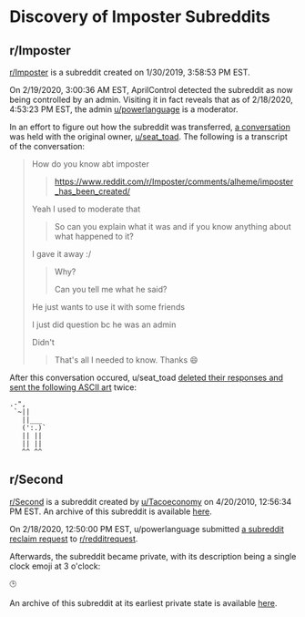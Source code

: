 # Discovery of Imposter Subreddits

## r/Imposter

[r/Imposter](https://www.reddit.com/r/imposter) is a subreddit created on <time datetime="2019-01-30T20:58:53+00:00">1/30/2019, 3:58:53 PM EST</time>.

On <time datetime="2020-02-19T08:00:36.554Z">2/19/2020, 3:00:36 AM EST</time>, AprilControl detected the subreddit as now being controlled by an admin. Visiting it in fact reveals that as of <time datetime="2020-02-18T21:53:23+00:00">2/18/2020, 4:53:23 PM EST</time>, the admin [u/powerlanguage](https://www.reddit.com/user/powerlanguage) is a moderator.

In an effort to figure out how the subreddit was transferred, [a conver](https://cdn.discordapp.com/attachments/671504659462225946/679915855722840154/unknown.png)[sation](https://cdn.discordapp.com/attachments/671504659462225946/679916710752550971/unknown.png) was held with the original owner, [u/seat_toad](https://www.reddit.com/user/seat_toad). The following is a transcript of the conversation:

> How do you know abt imposter
>
> > <https://www.reddit.com/r/Imposter/comments/alheme/imposter_has_been_created/>
>
> Yeah I used to moderate that
>
> > So can you explain what it was and if you know anything about what happened to it?
>
> I gave it away :/
>
> > Why?
> >
> > Can you tell me what he said?
>
> He just wants to use it with some friends
>
> I just did question bc he was an admin
>
> Didn't
>
> > That's all I needed to know. Thanks 😄

After this conversation occured, u/seat_toad [deleted their responses and sent the following ASCII art](https://cdn.discordapp.com/attachments/671504659462225946/680325561117311051/unknown.png) twice:

```
.-",
 `~||
   ||___
   (':.)`
   || ||
   || ||
   ^^ ^^
```

## r/Second

[r/Second](https://reddit.com/r/second) is a subreddit created by [u/Tacoeconomy](https://www.reddit.com/user/Tacoeconomy) on <time datetime="2010-04-20T16:56:34.000Z">4/20/2010, 12:56:34 PM EST</time>. An archive of this subreddit is available [here](https://web.archive.org/web/20120124132042/http://www.reddit.com/r/Second).

On <time datetime="2020-02-18T17:50:00.000Z">2/18/2020, 12:50:00 PM EST</time>, u/powerlanguage submitted [a subreddit reclaim request](https://www.reddit.com/r/redditrequest/comments/f5vnvt/requesting_rsecond_only_mod_inactive/) to [r/redditrequest](https://www.reddit.com/r/redditrequest).

Afterwards, the subreddit became private, with its description being a single clock emoji at 3 o'clock:

```
🕒
```

An archive of this subreddit at its earliest private state is available [here](https://web.archive.org/web/20200219085825/https://www.reddit.com/r/second/).
